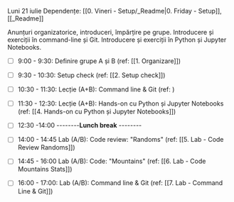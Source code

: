 Luni 21 iulie
Dependențe: [[0. Vineri - Setup/_Readme|0. Friday - Setup]], [[_Readme]]

Anunțuri organizatorice, introduceri, împărțire pe grupe.
Introducere și exerciții în command-line și Git.
Introducere și exerciții în Python și Jupyter Notebooks.

- [ ] 9:00 - 9:30: Definire grupe A și B (ref: [[1. Organizare]])
- [ ] 9:30 - 10:30: Setup check (ref: [[2. Setup check]])
- [ ] 10:30 - 11:30: Lecție (A+B): Command line & Git (ref: )
- [ ] 11:30 - 12:30: Lecție (A+B): Hands-on cu Python și Jupyter Notebooks (ref: [[4. Hands-on cu Python și Jupyter Notebooks]])

- [ ] 12:30 -14:00 --------**Lunch break** --------
 
- [ ] 14:00 - 14:45 Lab (A/B): Code review: "Randoms" (ref: [[5. Lab - Code Review Randoms]])
- [ ] 14:45 - 16:00 Lab (A/B): Code: "Mountains" (ref: [[6. Lab - Code Mountains Stats]])
- [ ] 16:00 - 17:00: Lab (A/B): Command line & Git (ref: [[7. Lab - Command Line & Git]])
